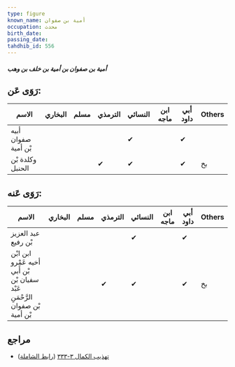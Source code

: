 ```yaml
---
type: figure
known_name: أمية بن صفوان
occupation: محدث
birth_date:
passing_date:
tahdhib_id: 556
---
```

##### أمية بن صفوان بن أمية بن خلف بن وهب

## رَوَى عَن:
| الاسم               | البخاري | مسلم | الترمذي | النسائي | ابن ماجه | أبي داود | Others |
| ------------------- | ------- | ---- | ------- | ------- | -------- | -------- | ------ |
| أبيه صفوان بْن أمية |         |      |         | ✔       |          | ✔        |        |
| وكلدة بْن الحنبل    |         |      | ✔       | ✔       |          | ✔        | بخ     |
## رَوَى عَنه:
| الاسم                                                                        | البخاري | مسلم | الترمذي | النسائي | ابن ماجه | أبي داود | Others |
| ---------------------------------------------------------------------------- | ------- | ---- | ------- | ------- | -------- | -------- | ------ |
| عبد العزيز بْن رفيع                                                          |         |      |         | ✔       |          | ✔        |        |
| ابن ابْن أخيه عَمْرو بْن أَبي سفيان بْن عَبْد الرَّحْمَنِ بْن صفوان بْن أمية |         |      | ✔       | ✔       |          | ✔        | بخ     |
## مراجع
- [تهذيب الكمال ٣-٣٣٣](obsidian://open?vault=Tahdhib-al-Kamal&file=Figures/٥٥٦-أمية%20بن%20صفوان%20بن%20أمية%20بن%20خلف%20بن%20وهب) ([رابط الشاملة](https://shamela.ws/book/3722/1347))